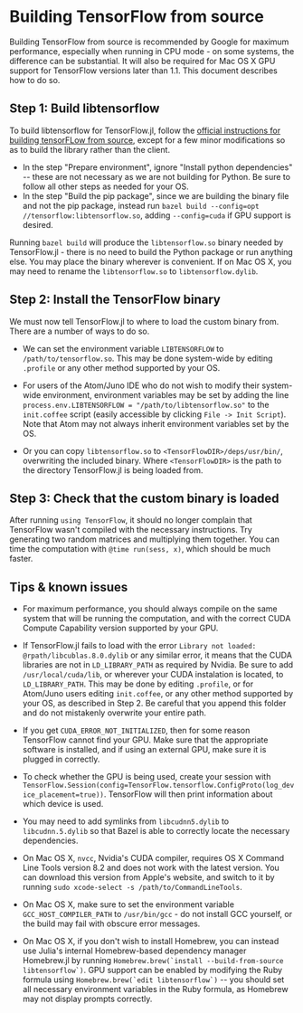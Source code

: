 # Building TensorFlow from source

Building TensorFlow from source is recommended by Google for maximum performance, especially when running in CPU mode - on some systems, the difference can be substantial. It will also be required for Mac OS X GPU support for TensorFlow versions later than 1.1. This document describes how to do so.


## Step 1: Build libtensorflow

To build libtensorflow for TensorFlow.jl, follow the [official instructions for building tensorFLow from source](https://www.tensorflow.org/install/install_sources), except for a few minor modifications so as to build the library rather than the client.

  * In the step "Prepare environment", ignore "Install python dependencies" -- these are not necessary as we are not building for Python. Be sure to follow all other steps as needed for your OS.
  * In the step "Build the pip package", since we are building the binary file and not the pip package, instead run `bazel build --config=opt //tensorflow:libtensorflow.so`, adding `--config=cuda` if GPU support is desired.

Running `bazel build` will produce the `libtensorflow.so` binary needed by TensorFlow.jl - there is no need to build the Python package or run anything else. You may place the binary wherever is convenient.
If on Mac OS X, you may need to rename the `libtensorflow.so` to `libtensorflow.dylib`.

## Step 2: Install the TensorFlow binary

We must now tell TensorFlow.jl to where to load the custom binary from. There are a number of ways to do so.

  * We can set the environment variable `LIBTENSORFLOW` to `/path/to/tensorflow.so`. This may be done system-wide by editing `.profile` or any other method supported by your OS.

  * For users of the Atom/Juno IDE who do not wish to modify their system-wide environment, environment variables may be set by adding the line `process.env.LIBTENSORFLOW = "/path/to/libtensorflow.so"` to the `init.coffee` script (easily accessible by clicking `File -> Init Script`). Note that Atom may not always inherit environment variables set by the OS.

  * Or you can copy `libtensorflow.so` to `<TensorFlowDIR>/deps/usr/bin/`, overwriting the included binary. Where `<TensorFlowDIR>` is the path to the directory TensorFlow.jl is being loaded from.
  

## Step 3: Check that the custom binary is loaded

After running `using TensorFlow`, it should no longer complain that TensorFlow wasn't compiled with the necessary instructions. Try generating two random matrices and multiplying them together. You can time the computation with `@time run(sess, x)`, which should be much faster.


## Tips & known issues

  * For maximum performance, you should always compile on the same system that will be running the computation, and with the correct CUDA Compute Capability version supported by your GPU.

  * If TensorFlow.jl fails to load with the error `Library not loaded: @rpath/libcublas.8.0.dylib` or any similar error, it means that the CUDA libraries are not in `LD_LIBRARY_PATH` as required by Nvidia. Be sure to add `/usr/local/cuda/lib`, or wherever your CUDA instalation is located, to `LD_LIBRARY_PATH`. This may be done by editing `.profile`, or for Atom/Juno users editing `init.coffee`, or any other method supported by your OS, as described in Step 2. Be careful that you append this folder and do not mistakenly overwrite your entire path.

  * If you get `CUDA_ERROR_NOT_INITIALIZED`, then for some reason TensorFlow cannot find your GPU. Make sure that the appropriate software is installed, and if using an external GPU, make sure it is plugged in correctly.

  * To check whether the GPU is being used, create your session with `TensorFlow.Session(config=TensorFlow.tensorflow.ConfigProto(log_device_placement=true))`. TensorFlow will then print information about which device is used.

  * You may need to add symlinks from `libcudnn5.dylib` to `libcudnn.5.dylib` so that Bazel is able to correctly locate the necessary dependencies.

  * On Mac OS X, `nvcc`, Nvidia's CUDA compiler, requires OS X Command Line Tools version 8.2 and does not work with the latest version. You can download this version from Apple's website, and switch to it by running `sudo xcode-select -s /path/to/CommandLineTools`.

  * On Mac OS X, make sure to set the environment variable `GCC_HOST_COMPILER_PATH` to `/usr/bin/gcc` - do not install GCC yourself, or the build may fail with obscure error messages.

  * On Mac OS X, if you don't wish to install Homebrew, you can instead use Julia's internal Homebrew-based dependency manager Homebrew.jl by running ```Homebrew.brew(`install --build-from-source libtensorflow`)```. GPU support can be enabled by modifying the Ruby formula using ```Homebrew.brew(`edit libtensorflow`)``` -- you should set all necessary environment variables in the Ruby formula, as Homebrew may not display prompts correctly.
